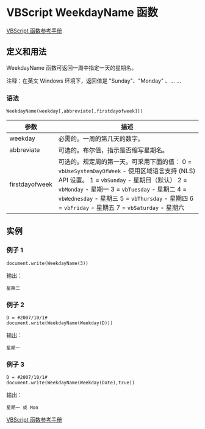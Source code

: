 # VBScript WeekdayName 函数

[VBScript 函数参考手册](/vbscript/vbscript_ref_functions.asp "VBScript 函数")

## 定义和用法

WeekdayName 函数可返回一周中指定一天的星期名。

注释：在英文 Windows 环境下，返回值是 "Sunday"、"Monday" 、... ...

### 语法

```
WeekdayName(weekday[,abbreviate[,firstdayofweek]])
```

| 参数 | 描述 |
| --- | --- |
| weekday | 必需的。一周的第几天的数字。 |
| abbreviate | 可选的。布尔值，指示是否缩写星期名。 |
| firstdayofweek | 可选的。规定周的第一天。可采用下面的值：   0 = `vbUseSystemDayOfWeek` - 使用区域语言支持 (NLS) API 设置。   1 = `vbSunday` - 星期日（默认）   2 = `vbMonday` - 星期一   3 = `vbTuesday` - 星期二   4 = `vbWednesday` - 星期三   5 = `vbThursday` - 星期四   6 = `vbFriday` - 星期五   7 = `vbSaturday` - 星期六 |

## 实例

### 例子 1

```
document.write(WeekdayName(3))
```

输出：

```
星期二
```

### 例子 2

```
D = #2007/10/1#
document.write(WeekdayName(Weekday(D)))
```

输出：

```
星期一
```

### 例子 3

```
D = #2007/10/1#
document.write(WeekdayName(Weekday(Date),true))
```

输出：

```
星期一 或 Mon
```

[VBScript 函数参考手册](/vbscript/vbscript_ref_functions.asp "VBScript 函数")
